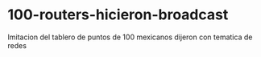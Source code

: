 # 100-routers-hicieron-broadcast
Imitacion del tablero de puntos de 100 mexicanos dijeron con tematica de redes
